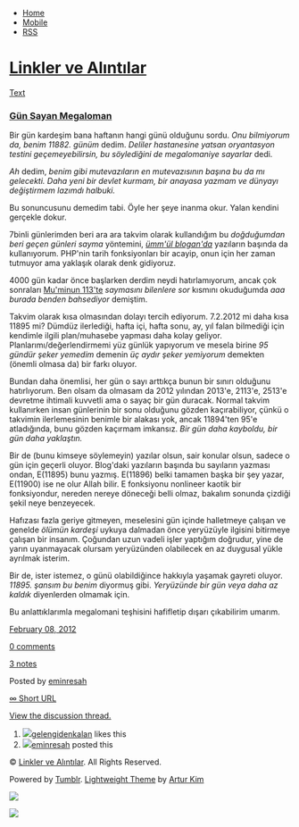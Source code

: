 -   [Home](/)
-   [Mobile](/mobile)
-   [RSS](http://eminresah.tumblr.com/rss)

[Linkler ve Alıntılar](/)
=========================

[Text](http://eminresah.tumblr.com/post/17228470545/gun-sayan-megaloman)

### [Gün Sayan Megaloman](http://eminresah.tumblr.com/post/17228470545/gun-sayan-megaloman)

Bir gün kardeşim bana haftanın hangi günü olduğunu sordu. *Onu
bilmiyorum da, benim 11882. günüm* dedim. *Deliler hastanesine yatsan
oryantasyon testini geçemeyebilirsin, bu söylediğini de megalomaniye
sayarlar* dedi.

*Ah* dedim, *benim gibi mutevazıların en mutevazısının başına bu da mı
gelecekti. Daha yeni bir devlet kurmam, bir anayasa yazmam ve dünyayı
değiştirmem lazımdı halbuki.*

Bu sonuncusunu demedim tabi. Öyle her şeye inanma okur. Yalan kendini
gerçekle dokur.

7binli günlerimden beri ara ara takvim olarak kullandığım bu
*doğduğumdan beri geçen günleri sayma* yöntemini, [*ümm'ül
blogan'da*](http://blog.eminresah.com) yazıların başında da
kullanıyorum. PHP'nin tarih fonksiyonları bir acayip, onun için her
zaman tutmuyor ama yaklaşık olarak denk gidiyoruz.

4000 gün kadar önce başlarken derdim neydi hatırlamıyorum, ancak çok
sonraları [Mu'minun
113'te](http://www.kuranmeali.com/ayetkarsilastirma.asp?sure=23&ayet=113)
*saymasını bilenlere sor* kısmını okuduğumda *aaa burada benden
bahsediyor* demiştim.

Takvim olarak kısa olmasından dolayı tercih ediyorum. 7.2.2012 mi daha
kısa 11895 mi? Dümdüz ilerlediği, hafta içi, hafta sonu, ay, yıl falan
bilmediği için kendimle ilgili plan/muhasebe yapması daha kolay geliyor.
Planlarımı/değerlendirmemi yüz günlük yapıyorum ve mesela birine *95
gündür şeker yemedim* demenin *üç aydır şeker yemiyorum* demekten
(önemli olmasa da) bir farkı oluyor.

Bundan daha önemlisi, her gün o sayı arttıkça bunun bir sınırı olduğunu
hatırlıyorum. Ben olsam da olmasam da 2012 yılından 2013'e, 2113'e,
2513'e devretme ihtimali kuvvetli ama o sayaç bir gün duracak. Normal
takvim kullanırken insan günlerinin bir sonu olduğunu gözden
kaçırabiliyor, çünkü o takvimin ilerlemesinin benimle bir alakası yok,
ancak 11894'ten 95'e atladığında, bunu gözden kaçırmam imkansız. *Bir
gün daha kayboldu, bir gün daha yaklaştın.*

Bir de (bunu kimseye söylemeyin) yazılar olsun, sair konular olsun,
sadece o gün için geçerli oluyor. Blog'daki yazıların başında bu
sayıların yazması ondan, E(11895) bunu yazmış. E(11896) belki tamamen
başka bir şey yazar, E(11900) ise ne olur Allah bilir. E fonksiyonu
nonlineer kaotik bir fonksiyondur, nereden nereye döneceği belli olmaz,
bakalım sonunda çizdiği şekil neye benzeyecek.

Hafızası fazla geriye gitmeyen, meselesini gün içinde halletmeye çalışan
ve genelde *ölümün kardeşi* uykuya dalmadan önce yeryüzüyle ilgisini
bitirmeye çalışan bir insanım. Çoğundan uzun vadeli işler yaptığım
doğrudur, yine de yarın uyanmayacak olursam yeryüzünden olabilecek en az
duygusal yükle ayrılmak isterim.

Bir de, ister istemez, o günü olabildiğince hakkıyla yaşamak gayreti
oluyor. *11895. şansım bu benim* diyormuş gibi. *Yeryüzünde bir gün veya
daha az kaldık* diyenlerden olmamak için.

Bu anlattıklarımla megalomani teşhisini hafifletip dışarı çıkabilirim
umarım.

[February 08,
2012](http://eminresah.tumblr.com/post/17228470545/gun-sayan-megaloman)

[0
comments](http://eminresah.tumblr.com/post/17228470545/gun-sayan-megaloman#disqus_thread)

[3
notes](http://eminresah.tumblr.com/post/17228470545/gun-sayan-megaloman#notes)

Posted by [eminresah](http://eminresah.tumblr.com/)

[∞ Short URL](http://tmblr.co/ZWS1OyG2vPaH)

[View the discussion thread.](http://erblog.disqus.com/?url=ref)

1.  [![](http://33.media.tumblr.com/avatar_38083684e558_16.png)](http://gelengidenkalan.tumblr.com/ "gele gide kala ")[gelengidenkalan](http://gelengidenkalan.tumblr.com/ "gele gide kala")
    likes this
2.  [![](http://38.media.tumblr.com/avatar_06c8562d8d9e_16.png)](http://eminresah.tumblr.com/ "Linkler ve Alıntılar")[eminresah](http://eminresah.tumblr.com/ "Linkler ve Alıntılar")
    posted this

© [Linkler ve Alıntılar](/). All Rights Reserved.

Powered by [Tumblr](http://tumblr.com). [Lightweight
Theme](http://www.tumblr.com/theme/10820) by [Artur
Kim](http://arturkim.com)

![](https://px.srvcs.tumblr.com/impixu?T=1434918817&J=eyJ0eXBlIjoidXJsIiwidXJsIjoiaHR0cDpcL1wvZW1pbnJlc2FoLnR1bWJsci5jb21cL3Bvc3RcLzE3MjI4NDcwNTQ1XC9ndW4tc2F5YW4tbWVnYWxvbWFuIiwicmVxdHlwZSI6MCwicm91dGUiOiJcL3Bvc3RcLzppZFwvOnN1bW1hcnkiLCJub3NjcmlwdCI6MX0=&U=ONCLPMJPCM&K=7d6a608333bd217f80795b6cf287b9fd67d5ebe594f3a0a9b8c5284f1a5a62f9&R=)

![](https://px.srvcs.tumblr.com/impixu?T=1434918817&J=eyJ0eXBlIjoicG9zdCIsInVybCI6Imh0dHA6XC9cL2VtaW5yZXNhaC50dW1ibHIuY29tXC9wb3N0XC8xNzIyODQ3MDU0NVwvZ3VuLXNheWFuLW1lZ2Fsb21hbiIsInJlcXR5cGUiOjAsInJvdXRlIjoiXC9wb3N0XC86aWRcLzpzdW1tYXJ5IiwicG9zdHMiOlt7InBvc3RpZCI6IjE3MjI4NDcwNTQ1IiwiYmxvZ2lkIjoiMzY0ODAyOCIsInNvdXJjZSI6MzN9XSwibm9zY3JpcHQiOjF9&U=JCGGBAGABC&K=9e100a0b690a3d317d7717ff62e31cc18c1252dc779592286cdfa0437e101690&R=)

